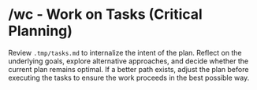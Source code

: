# /wc - Work on Tasks (Critical Planning)

Review `.tmp/tasks.md` to internalize the intent of the plan. Reflect on the underlying goals, explore alternative approaches, and decide whether the current plan remains optimal. If a better path exists, adjust the plan before executing the tasks to ensure the work proceeds in the best possible way.